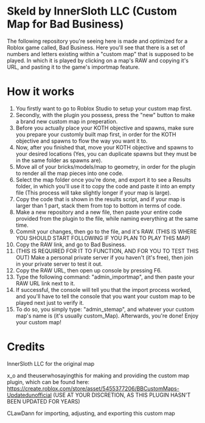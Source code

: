 # Skeld by InnerSloth LLC (Custom Map for Bad Business)
The following repository you're seeing here is made and optimized for a Roblox game called, Bad Business. Here you'll see that there is a set of numbers and letters existing within a "custom map" that is supposed to be played. In which it is played by clicking on a map's RAW and copying it's URL, and pasting it to the game's importmap feature.

# How it works
1. You firstly want to go to Roblox Studio to setup your custom map first.
2. Secondly, with the plugin you possess, press the "new" button to make a brand new custom map in preperation.
3. Before you actually place your KOTH objective and spawns, make sure you prepare your customly built map first, in order for the KOTH objective and spawns to flow the way you want it to.
4. Now, after you finished that, move your KOTH objective and spawns to your desired locations (Yes, you can duplicate spawns but they must be in the same folder as spawns are).
5. Move all of your bricks/models/map to geometry, in order for the plugin to render all the map pieces into one code.
6. Select the map folder once you're done, and export it to see a Results folder, in which you'll use it to copy the code and paste it into an empty file (This process will take slightly longer if your map is large).
7. Copy the code that is shown in the results script, and if your map is larger than 1 part, stack them from top to bottom in terms of code.
8. Make a new repository and a new file, then paste your entire code provided from the plugin to the file, while naming everything at the same time.
9. Commit your changes, then go to the file, and it's RAW. (THIS IS WHERE YOU SHOULD START FOLLOWING IF YOU PLAN TO PLAY THIS MAP)
10. Copy the RAW link, and go to Bad Business.
11. (THIS IS REQUIRED FOR IT TO FUNCTION, AND FOR YOU TO TEST THIS OUT) Make a personal private server if you haven't (it's free), then join in your private server to test it out.
12. Copy the RAW URL, then open up console by pressing F6.
13. Type the following command: "admin_importmap", and then paste your RAW URL link next to it.
14. If successful, the console will tell you that the import process worked, and you'll have to tell the console that you want your custom map to be played next just to verify it.
15. To do so, you simply type: "admin_stemap", and whatever your custom map's name is (it's usually custom_Map). Afterwards, you're done! Enjoy your custom map!

# Credits
InnerSloth LLC for the original map

x_o and theuserwhosayingthis for making and providing the custom map plugin, which can be found here: https://create.roblox.com/store/asset/5455377206/BBCustomMaps-Updatedunofficial (USE AT YOUR DISCRETION, AS THIS PLUGIN HASN'T BEEN UPDATED FOR YEARS)

CLawDann for importing, adjusting, and exporting this custom map

